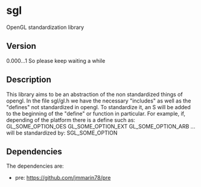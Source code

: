 # sgl
OpenGL standardization library

## Version
0.000...1 So please keep waiting a while

## Description
This library aims to be an abstraction of the non standardized things of opengl.
In the file sgl/gl.h we have the necessary "includes" as well as the "defines" not standardized in opengl. To standardize it, an S will be added to the beginning of the "define" or function in particular. For example, if, depending of the platform there is a define such as:
GL_SOME_OPTION_OES
GL_SOME_OPTION_EXT
GL_SOME_OPTION_ARB
...
will be standardized by: SGL_SOME_OPTION

## Dependencies
The dependencies are:
- pre: https://github.com/jmmarin78/pre

